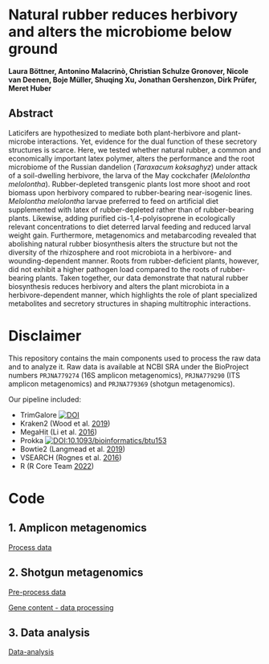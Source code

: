 # Natural rubber reduces herbivory and alters the microbiome below ground 

**Laura Böttner, Antonino Malacrinò, Christian Schulze Gronover, Nicole van Deenen, Boje Müller, Shuqing Xu, Jonathan Gershenzon, Dirk Prüfer, Meret Huber**

## Abstract
Laticifers are hypothesized to mediate both plant-herbivore and plant-microbe interactions. Yet, evidence for the dual function of these secretory structures is scarce. Here, we tested whether natural rubber, a common and economically important latex polymer, alters the performance and the root microbiome of the Russian dandelion (*Taraxacum koksaghyz*) under attack of a soil-dwelling herbivore, the larva of the May cockchafer (*Melolontha melolontha*). Rubber-depleted transgenic plants lost more shoot and root biomass upon herbivory compared to rubber-bearing near-isogenic lines. *Melolontha melolontha* larvae preferred to feed on artificial diet supplemented with latex of rubber-depleted rather than of rubber-bearing plants. Likewise, adding purified cis-1,4-polyisoprene in ecologically relevant concentrations to diet deterred larval feeding and reduced larval weight gain. Furthermore, metagenomics and metabarcoding revealed that abolishing natural rubber biosynthesis alters the structure but not the diversity of the rhizosphere and root microbiota in a herbivore- and wounding-dependent manner. Roots from rubber-deficient plants, however, did not exhibit a higher pathogen load compared to the roots of rubber-bearing plants. Taken together, our data demonstrate that natural rubber biosynthesis reduces herbivory and alters the plant microbiota in a herbivore-dependent manner, which highlights the role of plant specialized metabolites and secretory structures in shaping multitrophic interactions.

# Disclaimer

This repository contains the main components used to process the raw data and to analyze it. Raw data is available at NCBI SRA under the BioProject numbers `PRJNA779274` (16S amplicon metagenomics), `PRJNA779290` (ITS amplicon metagenomics) and `PRJNA779369` (shotgun metagenomics).

Our pipeline included:
* TrimGalore [![DOI](https://zenodo.org/badge/DOI/10.5281/zenodo.5127899.svg)](https://doi.org/10.5281/zenodo.5127899)
* Kraken2 (Wood et al. [2019](https://genomebiology.biomedcentral.com/articles/10.1186/s13059-019-1891-0))
* MegaHit (Li et al. [2016](10.1016/j.ymeth.2016.02.020))
* Prokka [![DOI:10.1093/bioinformatics/btu153](https://zenodo.org/badge/DOI/10.1093/bioinformatics/btu153.svg)](https://doi.org/10.1093/bioinformatics/btu153)
* Bowtie2 (Langmead et al. [2019](https://academic.oup.com/bioinformatics/article/35/3/421/5055585))
* VSEARCH (Rognes et al. [2016](https://peerj.com/articles/2584/))
* R  (R Core Team [2022](https://www.R-project.org/))

# Code

## 1. Amplicon metagenomics

[Process data](/amplicon/1_vsearch.md)

## 2. Shotgun metagenomics

[Pre-process data](/shotgun/1_preprocess.md)

[Gene content - data processing](/shotgun/3_functional_analysis.md)

## 3. Data analysis

[Data-analysis](/data_analysis/1_data_analysis.md)
